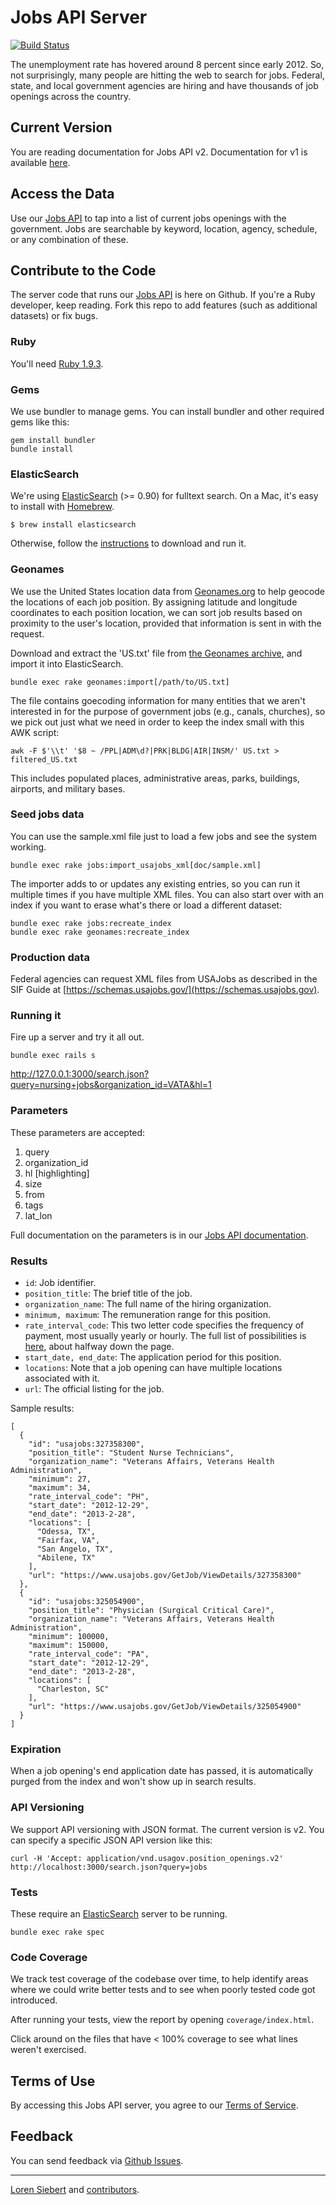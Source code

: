 Jobs API Server
==============

[![Build Status](https://travis-ci.org/GSA-OCSIT/jobs_api.png)](https://travis-ci.org/GSA-OCSIT/jobs_api)

The unemployment rate has hovered around 8 percent since early 2012. So, not surprisingly, many people are hitting the web to search for jobs. Federal, state, and local government agencies are hiring and have thousands of job openings across the country.

## Current Version

You are reading documentation for Jobs API v2. Documentation for v1 is available [here](https://github.com/GSA-OCSIT/jobs_api/tree/v1).

## Access the Data

Use our [Jobs API](http://usasearch.howto.gov/developer/jobs.html) to tap into a list of current jobs openings with the government. Jobs are searchable by keyword, location, agency, schedule, or any combination of these.

## Contribute to the Code

The server code that runs our [Jobs API](http://usasearch.howto.gov/developer/jobs.html) is here on Github. If you're a Ruby developer, keep reading. Fork this repo to add features (such as additional datasets) or fix bugs.

### Ruby

You'll need [Ruby 1.9.3](http://www.ruby-lang.org/en/downloads/).

### Gems

We use bundler to manage gems. You can install bundler and other required gems like this:

    gem install bundler
    bundle install

### ElasticSearch

We're using [ElasticSearch](http://www.elasticsearch.org/) (>= 0.90) for fulltext search. On a Mac, it's easy to install with [Homebrew](http://mxcl.github.com/homebrew/).

    $ brew install elasticsearch

Otherwise, follow the [instructions](http://www.elasticsearch.org/download/) to download and run it.

### Geonames

We use the United States location data from [Geonames.org](http://www.geonames.org) to help geocode the locations of each job position. By assigning latitude and longitude coordinates to each position location, we can sort job results based on proximity to the user's location, provided that information is sent in with the request.

Download and extract the 'US.txt' file from [the Geonames archive](http://download.geonames.org/export/dump/US.zip), and import it into ElasticSearch.

    bundle exec rake geonames:import[/path/to/US.txt]

The file contains goecoding information for many entities that we aren't interested in for the purpose of government jobs (e.g., canals, churches), so we pick out just what we need in order to keep the index small with this AWK script:

    awk -F $'\\t' '$8 ~ /PPL|ADM\d?|PRK|BLDG|AIR|INSM/' US.txt > filtered_US.txt

This includes populated places, administrative areas, parks, buildings, airports, and military bases.

### Seed jobs data

You can use the sample.xml file just to load a few jobs and see the system working.

    bundle exec rake jobs:import_usajobs_xml[doc/sample.xml]

The importer adds to or updates any existing entries, so you can run it multiple times if you have multiple XML files. You can also start over with an index if you want to erase what's there or load a different dataset:

    bundle exec rake jobs:recreate_index
    bundle exec rake geonames:recreate_index

### Production data

Federal agencies can request XML files from USAJobs as described in the SIF Guide at [https://schemas.usajobs.gov/](https://schemas.usajobs.gov).

### Running it

Fire up a server and try it all out.

    bundle exec rails s

<http://127.0.0.1:3000/search.json?query=nursing+jobs&organization_id=VATA&hl=1>

### Parameters

These parameters are accepted:

1. query
2. organization_id
3. hl [highlighting]
4. size
5. from
6. tags
7. lat_lon

Full documentation on the parameters is in our [Jobs API documentation](http://usasearch.howto.gov/developer/jobs.html#parameters).

### Results

* `id`: Job identifier.
* `position_title`: The brief title of the job.
* `organization_name`: The full name of the hiring organization.
* `minimum, maximum`: The remuneration range for this position.
* `rate_interval_code`: This two letter code specifies the frequency of payment, most usually yearly or hourly. The full list of possibilities is [here](https://schemas.usajobs.gov/Enumerations/CodeLists.xml), about halfway down the page.
* `start_date, end_date`: The application period for this position.
* `locations`: Note that a job opening can have multiple locations associated with it.
* `url`: The official listing for the job.

Sample results:

    [
      {
        "id": "usajobs:327358300",
        "position_title": "Student Nurse Technicians",
        "organization_name": "Veterans Affairs, Veterans Health Administration",
        "minimum": 27,
        "maximum": 34,
        "rate_interval_code": "PH",
        "start_date": "2012-12-29",
        "end_date": "2013-2-28",
        "locations": [
          "Odessa, TX",
          "Fairfax, VA",
          "San Angelo, TX",
          "Abilene, TX"
        ],
        "url": "https://www.usajobs.gov/GetJob/ViewDetails/327358300"
      },
      {
        "id": "usajobs:325054900",
        "position_title": "Physician (Surgical Critical Care)",
        "organization_name": "Veterans Affairs, Veterans Health Administration",
        "minimum": 100000,
        "maximum": 150000,
        "rate_interval_code": "PA",
        "start_date": "2012-12-29",
        "end_date": "2013-2-28",
        "locations": [
          "Charleston, SC"
        ],
        "url": "https://www.usajobs.gov/GetJob/ViewDetails/325054900"
      }
    ]

### Expiration

When a job opening's end application date has passed, it is automatically purged from the index and won't show up in search results.

### API Versioning

We support API versioning with JSON format. The current version is v2. You can specify a specific JSON API version like this:

    curl -H 'Accept: application/vnd.usagov.position_openings.v2' http://localhost:3000/search.json?query=jobs

### Tests

These require an [ElasticSearch](http://www.elasticsearch.org/) server to be running.

    bundle exec rake spec

### Code Coverage

We track test coverage of the codebase over time, to help identify areas where we could write better tests and to see when poorly tested code got introduced.

After running your tests, view the report by opening `coverage/index.html`.

Click around on the files that have < 100% coverage to see what lines weren't exercised.

## Terms of Use

By accessing this Jobs API server, you agree to our [Terms of Service](http://www.usa.gov/About/developer-resources/terms-of-service.shtml).

Feedback
--------

You can send feedback via [Github Issues](https://github.com/GSA-OCSIT/jobs_api/issues).

-----

[Loren Siebert](https://github.com/loren) and [contributors](http://github.com/GSA-OCSIT/jobs_api/contributors).
